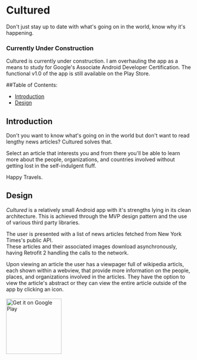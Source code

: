 # Cultured
Don't just stay up to date with what's going on in the world, know why it's happening.

### Currently Under Construction

Cultured is currently under construction.  I am overhauling the app as a means to study for Google's Associate Android Developer Certification.  The functional v1.0 of the app is still available on the Play Store.

##Table of Contents:
* [Introduction](#introduction)
* [Design](#design)

## <a name="introduction"></a>Introduction

Don't you want to know what's going on in the world but don't want to read lengthy news articles? Cultured solves that.

Select an article that interests you and from there you'll be able to learn more about the people, organizations, and countries involved without getting lost in the self-indulgent fluff.  

Happy Travels.

## <a name="design"></a>Design

<i>Cultured</i> is a relatively small Android app with it's strengths lying in its clean architecture.  This is achieved through the MVP design pattern and the use of various third party libraries.

The user is presented with a list of news articles fetched from New York Times's public API.  
These articles and their associated images download asynchronously, having Retrofit 2 handling the calls to the network.  

Upon viewing an article the user has a viewpager full of wikipedia articls, each shown within a webview, that provide more information on the people, places, and organizations involved in the articles.
They have the option to view the article's abstract or they can view the entire article outside of the app by clicking an icon.
<br>
<br>
<a href="https://play.google.com/store/apps/details?id=com.androidtitan.hotspots">
  <img alt="Get it on Google Play"
       width="150"
       src="https://play.google.com/intl/en_us/badges/images/generic/en-play-badge.png" />
</a>
